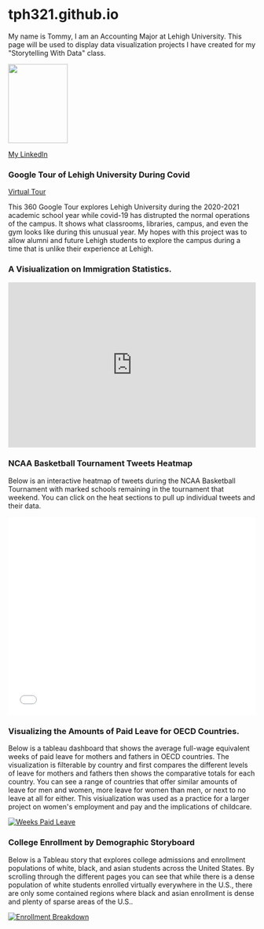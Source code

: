 # tph321.github.io
My name is Tommy, I am an Accounting Major at Lehigh University. This page will be used to display data visualization projects I have created for my "Storytelling With Data" class. 


<img src="https://github.com/tph321/tph321.github.io/blob/main/pic.jpg?raw=true" width="121" height="161">

[My LinkedIn](www.linkedin.com/in/thomas-horgan-533530145)


### Google Tour of Lehigh University During Covid

[Virtual Tour](https://poly.google.com/view/ajZlv0kSweS)

This 360 Google Tour explores Lehigh University during the 2020-2021 academic school year while covid-19 has distrupted the normal operations of the campus. It shows what classrooms, libraries, campus, and even the gym looks like during this unusual year. My hopes with this project was to allow alumni and future Lehigh students to explore the campus during a time that is unlike their experience at Lehigh.


### A Visiualization on Immigration Statistics. 

<iframe title="Lawful Immigrants by Region and Country of Birth" aria-label="chart" id="datawrapper-chart-nl2eS" src="https://datawrapper.dwcdn.net/nl2eS/2/" scrolling="no" frameborder="0" style="width: 0; min-width: 100% !important; border: none;" height="336"></iframe><script type="text/javascript">!function(){"use strict";window.addEventListener("message",(function(a){if(void 0!==a.data["datawrapper-height"])for(var e in a.data["datawrapper-height"]){var t=document.getElementById("datawrapper-chart-"+e)||document.querySelector("iframe[src*='"+e+"']");t&&(t.style.height=a.data["datawrapper-height"][e]+"px")}}))}();
</script>


### NCAA Basketball Tournament Tweets Heatmap

Below is an interactive heatmap of tweets during the NCAA Basketball Tournament with marked schools remaining in the tournament that weekend. You can click on the heat sections to pull up individual tweets and their data. 

<style>.embed-container {position: relative; padding-bottom: 80%; height: 0; max-width: 100%;} .embed-container iframe, .embed-container object, .embed-container iframe{position: absolute; top: 0; left: 0; width: 100%; height: 100%;} small{position: absolute; z-index: 40; bottom: 0; margin-bottom: -15px;}</style><div class="embed-container"><iframe width="500" height="400" frameborder="0" scrolling="no" marginheight="0" marginwidth="0" title="NCAA Basketball Tournament Sweet Sixteen Weekend" src="//lu.maps.arcgis.com/apps/Embed/index.html?webmap=b248aacd270c460fbc115a6e5ec08af6&extent=-140.8412,19.6053,-54.7084,53.7253&zoom=true&previewImage=false&scale=true&disable_scroll=true&theme=light"></iframe></div>


### Visualizing the Amounts of Paid Leave for OECD Countries.

Below is a tableau dashboard that shows the average full-wage equivalent weeks of paid leave for mothers and fathers in OECD countries. The visualization is filterable by country and first compares the different levels of leave for mothers and fathers then shows the comparative totals for each country. You can see a range of countries that offer similar amounts of leave for men and women, more leave for women than men, or next to no leave at all for either. This visiualization was used as a practice for a larger project on women's employment and pay and the implications of childcare. 


<div class='tableauPlaceholder' id='viz1620165566397' style='position: relative'><noscript><a href='#'><img alt='Weeks Paid Leave ' src='https:&#47;&#47;public.tableau.com&#47;static&#47;images&#47;Pa&#47;ParentalLeave_16185122517150&#47;WeeksPaidLeave&#47;1_rss.png' style='border: none' /></a></noscript><object class='tableauViz'  style='display:none;'><param name='host_url' value='https%3A%2F%2Fpublic.tableau.com%2F' /> <param name='embed_code_version' value='3' /> <param name='site_root' value='' /><param name='name' value='ParentalLeave_16185122517150&#47;WeeksPaidLeave' /><param name='tabs' value='no' /><param name='toolbar' value='yes' /><param name='static_image' value='https:&#47;&#47;public.tableau.com&#47;static&#47;images&#47;Pa&#47;ParentalLeave_16185122517150&#47;WeeksPaidLeave&#47;1.png' /> <param name='animate_transition' value='yes' /><param name='display_static_image' value='yes' /><param name='display_spinner' value='yes' /><param name='display_overlay' value='yes' /><param name='display_count' value='yes' /><param name='language' value='en' /></object></div> <script type='text/javascript'> var divElement = document.getElementById('viz1620165566397'); var vizElement = divElement.getElementsByTagName('object')[0]; if ( divElement.offsetWidth > 800 ) { vizElement.style.width='100%';vizElement.style.height=(divElement.offsetWidth*0.75)+'px';} else if ( divElement.offsetWidth > 500 ) { vizElement.style.width='100%';vizElement.style.height=(divElement.offsetWidth*0.75)+'px';} else { vizElement.style.width='100%';vizElement.style.height='1177px';}                     var scriptElement = document.createElement('script'); scriptElement.src = 'https://public.tableau.com/javascripts/api/viz_v1.js'; vizElement.parentNode.insertBefore(scriptElement, vizElement); </script>



### College Enrollment by Demographic Storyboard

Below is a Tableau story that explores college admissions and enrollment populations of white, black, and asian students across the United States. By scrolling through the different pages you can see that while there is a dense population of white students enrolled virtually everywhere in the U.S., there are only some contained regions where black and asian enrollment is dense and plenty of sparse areas of the U.S..

<div class='tableauPlaceholder' id='viz1620182560682' style='position: relative'><noscript><a href='#'><img alt='Enrollment Breakdown ' src='https:&#47;&#47;public.tableau.com&#47;static&#47;images&#47;En&#47;Enrollment_16188019590150&#47;EnrollmentBreakdown&#47;1_rss.png' style='border: none' /></a></noscript><object class='tableauViz' style='display:none;'><param name='host_url' value='https%3A%2F%2Fpublic.tableau.com%2F' /> <param name='embed_code_version' value='3' /> <param name='site_root' value='' /><param name='name' value='Enrollment_16188019590150&#47;EnrollmentBreakdown' /><param name='tabs' value='no' /><param name='toolbar' value='yes' /><param name='static_image' value='https:&#47;&#47;public.tableau.com&#47;static&#47;images&#47;En&#47;Enrollment_16188019590150&#47;EnrollmentBreakdown&#47;1.png' /> <param name='animate_transition' value='yes' /><param name='display_static_image' value='yes' /><param name='display_spinner' value='yes' /><param name='display_overlay' value='yes' /><param name='display_count' value='yes' /><param name='language' value='en' /><param name='filter' value='publish=yes' /></object></div> <script type='text/javascript'> var divElement = document.getElementById('viz1620182560682'); var vizElement = divElement.getElementsByTagName('object')[0]; vizElement.style.width='100%';vizElement.style.height=(divElement.offsetWidth*0.75)+'px'; var scriptElement = document.createElement('script'); scriptElement.src = 'https://public.tableau.com/javascripts/api/viz_v1.js'; vizElement.parentNode.insertBefore(scriptElement, vizElement); </script>


